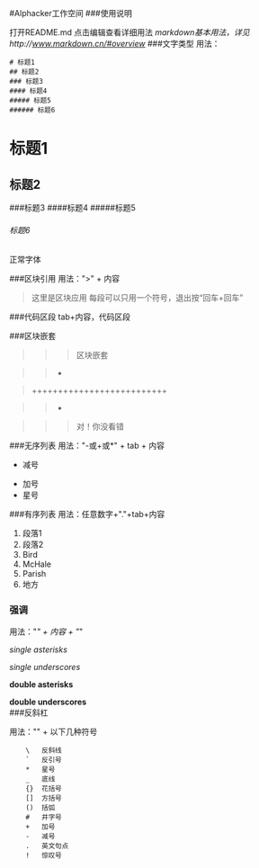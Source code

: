 #Alphacker工作空间
###使用说明

打开README.md 点击编辑查看详细用法
*markdown基本用法，详见http://www.markdown.cn/#overview*
###文字类型
用法：

    # 标题1
    ## 标题2
    ### 标题3
    #### 标题4
    ##### 标题5
    ###### 标题6 
# 标题1
## 标题2
###标题3
####标题4
#####标题5
###### 标题6
正常字体

###区块引用
用法：">" + 内容
> 这里是区块应用
每段可以只用一个符号，退出按“回车+回车”

###代码区段
    tab+内容，代码区段

###区块嵌套
> > > 区块嵌套

> >+

> ++++++++++++++++++++++++++

> >+

> > > 对！你没看错

###无序列表
用法："-或+或*" + tab + 内容
-   减号
+   加号
+   星号  
  
###有序列表
用法：任意数字+"."+tab+内容

1. 段落1 
2. 段落2  
1.  Bird
1.  McHale
1. Parish  
2. 地方 

### 强调

用法："*" + 内容 + "*"

*single asterisks*

_single underscores_

**double asterisks**

__double underscores__  
###反斜杠

用法："\" + 以下几种符号

        \   反斜线
        `   反引号
        *   星号
        _   底线
        {}  花括号
        []  方括号
        ()  括弧
        #   井字号
        +   加号
        -   减号
        .   英文句点
        !   惊叹号
